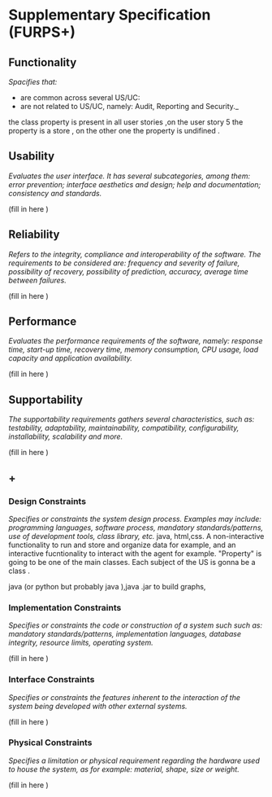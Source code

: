 # Supplementary Specification (FURPS+)

## Functionality

_Spacifies that:_

- are common across several US/UC: 
- are not related to US/UC, namely: Audit, Reporting and Security._

the class property is present in all user stories ,on the user story 5 the property is a store , on the other one the property is undifined .


## Usability 

_Evaluates the user interface. It has several subcategories,
among them: error prevention; interface aesthetics and design; help and
documentation; consistency and standards._


(fill in here )

## Reliability
_Refers to the integrity, compliance and interoperability of the software. The requirements to be considered are: frequency and severity of failure, possibility of recovery, possibility of prediction, accuracy, average time between failures._


(fill in here )

## Performance
_Evaluates the performance requirements of the software, namely: response time, start-up time, recovery time, memory consumption, CPU usage, load capacity and application availability._


(fill in here )

## Supportability
_The supportability requirements gathers several characteristics, such as:
testability, adaptability, maintainability, compatibility,
configurability, installability, scalability and more._ 



(fill in here )


## +

### Design Constraints

_Specifies or constraints the system design process. Examples may include: programming languages, software process, mandatory standards/patterns, use of development tools, class library, etc._
java, html,css. A non-interactive functionality to run and store and organize data for example, and an interactive fucntionality to interact with the agent for example. "Property" is going to be one of the main classes.
Each subject of the US is gonna be a class .


java (or python but probably java ),java .jar to build graphs,


### Implementation Constraints

_Specifies or constraints the code or construction of a system such
such as: mandatory standards/patterns, implementation languages,
database integrity, resource limits, operating system._


(fill in here )


### Interface Constraints
_Specifies or constraints the features inherent to the interaction of the
system being developed with other external systems._


(fill in here )

### Physical Constraints

_Specifies a limitation or physical requirement regarding the hardware used to house the system, as for example: material, shape, size or weight._

(fill in here )
